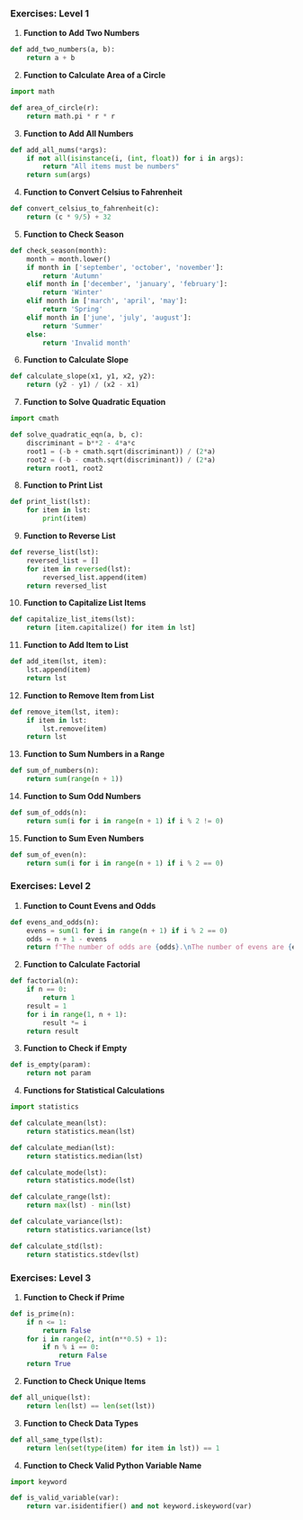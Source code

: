 ### Exercises: Level 1

1. **Function to Add Two Numbers**

```python
def add_two_numbers(a, b):
    return a + b
```

2. **Function to Calculate Area of a Circle**

```python
import math

def area_of_circle(r):
    return math.pi * r * r
```

3. **Function to Add All Numbers**

```python
def add_all_nums(*args):
    if not all(isinstance(i, (int, float)) for i in args):
        return "All items must be numbers"
    return sum(args)
```

4. **Function to Convert Celsius to Fahrenheit**

```python
def convert_celsius_to_fahrenheit(c):
    return (c * 9/5) + 32
```

5. **Function to Check Season**

```python
def check_season(month):
    month = month.lower()
    if month in ['september', 'october', 'november']:
        return 'Autumn'
    elif month in ['december', 'january', 'february']:
        return 'Winter'
    elif month in ['march', 'april', 'may']:
        return 'Spring'
    elif month in ['june', 'july', 'august']:
        return 'Summer'
    else:
        return 'Invalid month'
```

6. **Function to Calculate Slope**

```python
def calculate_slope(x1, y1, x2, y2):
    return (y2 - y1) / (x2 - x1)
```

7. **Function to Solve Quadratic Equation**

```python
import cmath

def solve_quadratic_eqn(a, b, c):
    discriminant = b**2 - 4*a*c
    root1 = (-b + cmath.sqrt(discriminant)) / (2*a)
    root2 = (-b - cmath.sqrt(discriminant)) / (2*a)
    return root1, root2
```

8. **Function to Print List**

```python
def print_list(lst):
    for item in lst:
        print(item)
```

9. **Function to Reverse List**

```python
def reverse_list(lst):
    reversed_list = []
    for item in reversed(lst):
        reversed_list.append(item)
    return reversed_list
```

10. **Function to Capitalize List Items**

```python
def capitalize_list_items(lst):
    return [item.capitalize() for item in lst]
```

11. **Function to Add Item to List**

```python
def add_item(lst, item):
    lst.append(item)
    return lst
```

12. **Function to Remove Item from List**

```python
def remove_item(lst, item):
    if item in lst:
        lst.remove(item)
    return lst
```

13. **Function to Sum Numbers in a Range**

```python
def sum_of_numbers(n):
    return sum(range(n + 1))
```

14. **Function to Sum Odd Numbers**

```python
def sum_of_odds(n):
    return sum(i for i in range(n + 1) if i % 2 != 0)
```

15. **Function to Sum Even Numbers**

```python
def sum_of_even(n):
    return sum(i for i in range(n + 1) if i % 2 == 0)
```

### Exercises: Level 2

1. **Function to Count Evens and Odds**

```python
def evens_and_odds(n):
    evens = sum(1 for i in range(n + 1) if i % 2 == 0)
    odds = n + 1 - evens
    return f"The number of odds are {odds}.\nThe number of evens are {evens}."
```

2. **Function to Calculate Factorial**

```python
def factorial(n):
    if n == 0:
        return 1
    result = 1
    for i in range(1, n + 1):
        result *= i
    return result
```

3. **Function to Check if Empty**

```python
def is_empty(param):
    return not param
```

4. **Functions for Statistical Calculations**

```python
import statistics

def calculate_mean(lst):
    return statistics.mean(lst)

def calculate_median(lst):
    return statistics.median(lst)

def calculate_mode(lst):
    return statistics.mode(lst)

def calculate_range(lst):
    return max(lst) - min(lst)

def calculate_variance(lst):
    return statistics.variance(lst)

def calculate_std(lst):
    return statistics.stdev(lst)
```

### Exercises: Level 3

1. **Function to Check if Prime**

```python
def is_prime(n):
    if n <= 1:
        return False
    for i in range(2, int(n**0.5) + 1):
        if n % i == 0:
            return False
    return True
```

2. **Function to Check Unique Items**

```python
def all_unique(lst):
    return len(lst) == len(set(lst))
```

3. **Function to Check Data Types**

```python
def all_same_type(lst):
    return len(set(type(item) for item in lst)) == 1
```

4. **Function to Check Valid Python Variable Name**

```python
import keyword

def is_valid_variable(var):
    return var.isidentifier() and not keyword.iskeyword(var)
```
